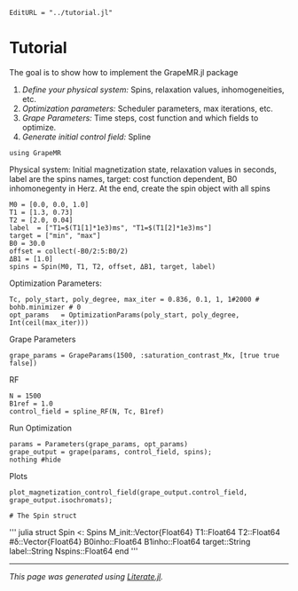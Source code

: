 ```@meta
EditURL = "../tutorial.jl"
```

# Tutorial
The goal is to show how to implement the GrapeMR.jl package

1. *Define your physical system:* Spins, relaxation values, inhomogeneities, etc.
2. *Optimization parameters:* Scheduler parameters, max iterations, etc.
3. *Grape Parameters:* Time steps, cost function and which fields to optimize.
4. *Generate initial control field:* Spline

````@example tutorial
using GrapeMR
````

Physical system: Initial magnetization state, relaxation values in seconds, label are the spins names,
target: cost function dependent, B0 inhomonegenty in Herz. At the end, create the spin object with all spins

````@example tutorial
M0 = [0.0, 0.0, 1.0]
T1 = [1.3, 0.73]
T2 = [2.0, 0.04]
label  = ["T1=$(T1[1]*1e3)ms", "T1=$(T1[2]*1e3)ms"]
target = ["min", "max"]
B0 = 30.0
offset = collect(-B0/2:5:B0/2)
ΔB1 = [1.0]
spins = Spin(M0, T1, T2, offset, ΔB1, target, label)
````

Optimization Parameters:

````@example tutorial
Tc, poly_start, poly_degree, max_iter = 0.836, 0.1, 1, 1#2000 #  bohb.minimizer # 0
opt_params   = OptimizationParams(poly_start, poly_degree,  Int(ceil(max_iter)))
````

Grape Parameters

````@example tutorial
grape_params = GrapeParams(1500, :saturation_contrast_Mx, [true true false])
````

RF

````@example tutorial
N = 1500
B1ref = 1.0
control_field = spline_RF(N, Tc, B1ref)
````

Run Optimization

````@example tutorial
params = Parameters(grape_params, opt_params)
grape_output = grape(params, control_field, spins);
nothing #hide
````

Plots

````@example tutorial
plot_magnetization_control_field(grape_output.control_field, grape_output.isochromats);

# The Spin struct
````

''' julia
struct Spin <: Spins
  M_init::Vector{Float64}
  T1::Float64
  T2::Float64
  #δ::Vector{Float64}
  B0inho::Float64
  B1inho::Float64
  target::String
  label::String
  Nspins::Float64
end
'''

---

*This page was generated using [Literate.jl](https://github.com/fredrikekre/Literate.jl).*

